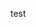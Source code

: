









































































































test




